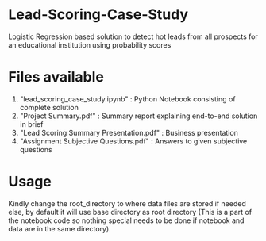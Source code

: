 # Lead-Scoring-Case-Study
Logistic Regression based solution to detect hot leads from all prospects for an educational institution using probability scores

# Files available
1. "lead_scoring_case_study.ipynb" : Python Notebook consisting of complete solution
2. "Project Summary.pdf" : Summary report explaining end-to-end solution in brief
3. "Lead Scoring Summary Presentation.pdf" : Business presentation
4. "Assignment Subjective Questions.pdf" : Answers to given subjective questions

# Usage
Kindly change the root_directory to where data files are stored if needed else, by default it will use base directory as root directory (This is a part of the notebook code so nothing special needs to be done if notebook and data are in the same directory).
